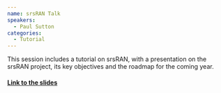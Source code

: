 ```yaml
---
name: srsRAN Talk
speakers:
  - Paul Sutton
categories:
  - Tutorial
---
```


This session includes a tutorial on srsRAN, with a presentation on the srsRAN project, its key objectives and the roadmap for the coming year.

#### [Link to the slides](/open-5g-forum/assets/pdf/srsran-talk.pdf)